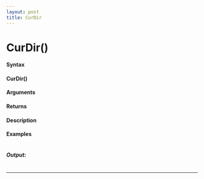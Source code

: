 ```yaml
---
layout: post
title: CurDir
---
```


# CurDir()


#### Syntax

#### CurDir()

#### Arguments

#### Returns

#### Description

#### Examples

```

```

##### Output:

```

```

---